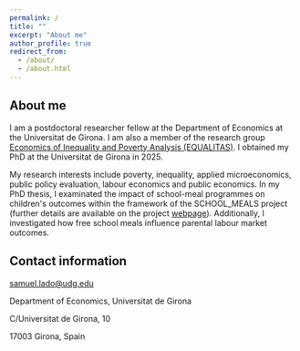 ```yaml
---
permalink: /
title: ""
excerpt: "About me"
author_profile: true
redirect_from: 
  - /about/
  - /about.html
---
```

## About me

I am a postdoctoral researcher fellow at the Department of Economics at the Universitat de Girona. I am also a member of the research group [Economics of Inequality and Poverty Analysis (EQUALITAS)](https://equalitas.es/). I obtained my PhD at the Universitat de Girona in 2025.

My research interests include poverty, inequality, applied microeconomics, public policy evaluation, labour economics and public economics. In my PhD thesis, I examinated the impact of school-meal programmes on children's outcomes within the framework of the SCHOOL_MEALS project (further details are available on the project [webpage](http://www.saraayllon.eu/school_meals.html)). Additionally, I investigated how free school meals influence parental labour market outcomes.

## Contact information

samuel.lado@udg.edu

Department of Economics, Universitat de Girona

C/Universitat de Girona, 10

17003 Girona, Spain
